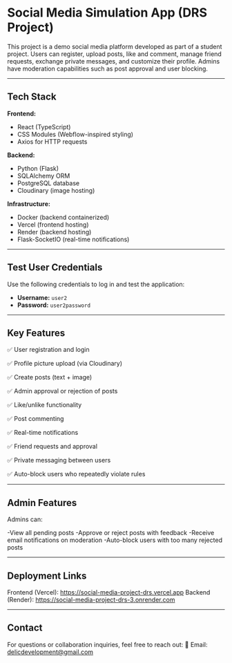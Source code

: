 # Social Media Simulation App (DRS Project)

This project is a demo social media platform developed as part of a student project. Users can register, upload posts, like and comment, manage friend requests, exchange private messages, and customize their profile. Admins have moderation capabilities such as post approval and user blocking.

---

## Tech Stack

**Frontend:**  
- React (TypeScript)  
- CSS Modules (Webflow-inspired styling)  
- Axios for HTTP requests

**Backend:**  
- Python (Flask)  
- SQLAlchemy ORM  
- PostgreSQL database  
- Cloudinary (image hosting)

**Infrastructure:**  
- Docker (backend containerized)  
- Vercel (frontend hosting)  
- Render (backend hosting)  
- Flask-SocketIO (real-time notifications)

---

## Test User Credentials

Use the following credentials to log in and test the application:

- **Username:** `user2`  
- **Password:** `user2password`

---

## Key Features

✅ User registration and login

✅ Profile picture upload (via Cloudinary)

✅ Create posts (text + image)

✅ Admin approval or rejection of posts

✅ Like/unlike functionality

✅ Post commenting

✅ Real-time notifications

✅ Friend requests and approval

✅ Private messaging between users

✅ Auto-block users who repeatedly violate rules

---

## Admin Features

Admins can:

-View all pending posts
-Approve or reject posts with feedback
-Receive email notifications on moderation
-Auto-block users with too many rejected posts

---

## Deployment Links

Frontend (Vercel): https://social-media-project-drs.vercel.app
Backend (Render): https://social-media-project-drs-3.onrender.com

---

## Contact

For questions or collaboration inquiries, feel free to reach out:
📧 Email: delicdevelopment@gmail.com
